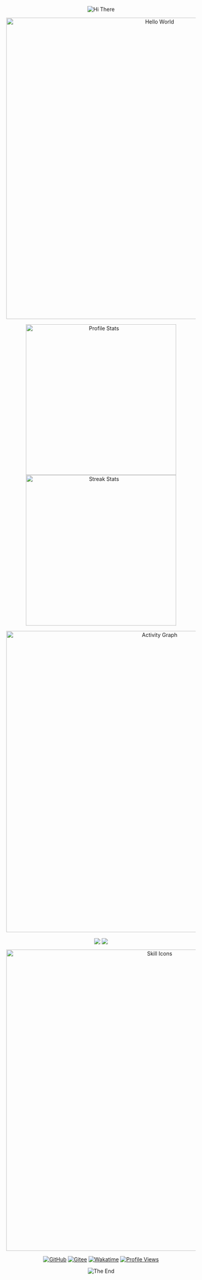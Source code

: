 <!--
MIT License

Copyright (c) 2024 Xiaokang2022

Permission is hereby granted, free of charge, to any person obtaining a copy
of this software and associated documentation files (the "Software"), to deal
in the Software without restriction, including without limitation the rights
to use, copy, modify, merge, publish, distribute, sublicense, and/or sell
copies of the Software, and to permit persons to whom the Software is
furnished to do so, subject to the following conditions:

The above copyright notice and this permission notice shall be included in all
copies or substantial portions of the Software.

THE SOFTWARE IS PROVIDED "AS IS", WITHOUT WARRANTY OF ANY KIND, EXPRESS OR
IMPLIED, INCLUDING BUT NOT LIMITED TO THE WARRANTIES OF MERCHANTABILITY,
FITNESS FOR A PARTICULAR PURPOSE AND NONINFRINGEMENT. IN NO EVENT SHALL THE
AUTHORS OR COPYRIGHT HOLDERS BE LIABLE FOR ANY CLAIM, DAMAGES OR OTHER
LIABILITY, WHETHER IN AN ACTION OF CONTRACT, TORT OR OTHERWISE, ARISING FROM,
OUT OF OR IN CONNECTION WITH THE SOFTWARE OR THE USE OR OTHER DEALINGS IN THE
SOFTWARE.

ATTENTION:

Source repository: <https://github.com/Xiaokang2022/Xiaokang2022>
-->
<p align="center">
    <!-- https://github.com/kyechan99/capsule-render -->
    <img src="https://capsule-render.vercel.app/api?type=waving&color=gradient&height=300&&section=header&text=HI%20THERE&fontSize=90&fontAlign=50&fontAlignY=30&desc=I%20am%20ChangQin&descAlign=50&descSize=30&descAlignY=60&animation=twinkling" alt="Hi There" title="Hi There"/>
</p>
<p align="center">
    <!-- https://github.com/DenverCoder1/readme-typing-svg -->
    <img width="800" src="https://readme-typing-svg.demolab.com?font=LXGW+WenKai+TC&size=22&pause=1000&center=true&vCenter=true&random=false&width=600&lines=Welcome+to+my+GitHub+profile+page!;欢迎来到我的 GitHub 主页！" alt="Hello World" title="Hello World"/>
</p>
<p align="center">
    <!-- https://github.com/anuraghazra/github-readme-stats -->
    <!-- rules: https://github.com/anuraghazra/github-readme-stats/blob/master/src/calculateRank.js -->
    <img width="400" src="https://github-readme-stats.vercel.app/api?username=MrChangQin&theme=transparent&show_icons=true&hide_border=true&show=reviews,discussions_started&hide_title=true&hide=contribs&number_format=long&count_private=true" alt="Profile Stats" title="Profile Stats" />
    <!-- https://github.com/DenverCoder1/github-readme-streak-stats -->
    <!-- <img width="400" src="https://streak-stats.demolab.com?user=Xiaokang2022&theme=transparent&hide_border=true" alt="Streak Stats" title="Streak Stats" /> -->
    <!-- self-host in Vercel -->
    <img width="400" src="https://github-readme-streak-stats-Xiaokang2022.vercel.app?user=MrChangQin&theme=transparent&hide_border=true" alt="Streak Stats" title="Streak Stats" />
</p>
<p align="center">
    <!-- https://github.com/Ashutosh00710/github-readme-activity-graph -->
    <img width="800" src="https://github-readme-activity-graph.vercel.app/graph?username=MrChangQin&theme=github-compact&hide_border=true&area=true&custom_title=Activity%20Graph" alt="Activity Graph" title="Activity Graph" />
</p>
<p align="center">
    <img align="center" src="https://github-readme-stats.vercel.app/api/wakatime?username=MrChangQin&theme=transparent&hide_border=true&layout=compact&langs_count=22" />
    <img align="center" src="https://github-readme-stats.vercel.app/api/top-langs/?username=MrChangQin&theme=transparent&hide_border=true&layout=donut-vertical&langs_count=6" />
</p>
<!-- <p align="center">
    <img width="800" src="https://github-profile-trophy.vercel.app/?username=MrChangQin&no-bg=true&no-frame=true&theme=algolia&title=-MultiLanguage" alt="Profile Trophy" title="Profile Trophy" />
</p> -->
<p align="center">
    <!-- https://github.com/LelouchFR/skill-icons -->
    <img width="800" src="https://go-skill-icons.vercel.app/api/icons?i=c,cpp,py,java,kotlin,cmake,linux,neovim,arduino,androidstudio,qt,pytorch,anaconda,md,latex&titles=true" alt="Skill Icons" title="Skill Icons">
</p>
<p align="center">
    <!-- https://github.com/badges/shields -->
    <a href="https://github.com/MrChangQin"><img src="https://img.shields.io/badge/GitHub-MrChangQin-black?logo=github" alt="GitHub" title="GitHub" /></a>
    <a href="https://gitee.com/hhumkj"><img src="https://img.shields.io/badge/Gitee-MrChangQin-pink?logo=gitee" alt="Gitee" title="Gitee" /></a>
    <a href="https://wakatime.com/@MrChangQin"><img src="https://wakatime.com/badge/user/67677d2a-fdc6-4c21-a964-b5477332bc69.svg" alt="Wakatime" title="Wakatime" /></a>
    <a href="https://github.com/MrChangQin"><img src="https://komarev.com/ghpvc/?username=MrChangQin&label=Profile+Views" alt="Profile Views" title="Profile Views" /></a>
</p>
<p align="center">
    <img src="https://capsule-render.vercel.app/api?type=waving&color=gradient&height=300&&section=footer&text=THE%20END&fontSize=90&fontAlign=50&fontAlignY=70&desc=Keep%20it%20simple,%20stupid&descAlign=50&descSize=30&descAlignY=40&animation=twinkling" alt="The End" title="The End"/>
</p>
